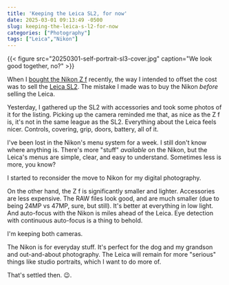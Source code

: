```yaml
---
title: 'Keeping the Leica SL2, for now'
date: 2025-03-01 09:13:49 -0500
slug: keeping-the-leica-s-l2-for-now
categories: ["Photography"]
tags: ["Leica","Nikon"]
---
```


{{< figure src="20250301-self-portrait-sl3-cover.jpg" caption="We look good together, no?" >}}

When I [bought the Nikon Z f](/posts/2025/02/the-nikon-zf/) recently, the way I intended to offset the cost was to sell the [Leica SL2](/posts/2023/02/leica-sl2/). The mistake I made was to buy the Nikon _before_ selling the Leica.

Yesterday, I gathered up the SL2 with accessories and took some photos of it for the listing. Picking up the camera reminded me that, as nice as the Z f is, it's not in the same league as the SL2. Everything about the Leica feels nicer. Controls, covering, grip, doors, battery, all of it.

I've been lost in the Nikon's menu system for a week. I still don't know where anything is. There's more "stuff" _available_ on the Nikon, but the Leica's menus are simple, clear, and easy to understand. Sometimes less is more, you know?

I started to reconsider the move to Nikon for my digital photography.

On the other hand, the Z f is significantly smaller and  lighter. Accessories are less expensive. The RAW files look good, and are much smaller (due to being 24MP vs 47MP, sure, but still). It's better at everything in low light. And auto-focus with the Nikon is miles ahead of the Leica. Eye detection with continuous auto-focus is a thing to behold.

I'm keeping both cameras.

The Nikon is for everyday stuff. It's perfect for the dog and my grandson and out-and-about photography. The Leica will remain for more "serious" things like studio portraits, which I want to do more of.

That's settled then. 😉.





